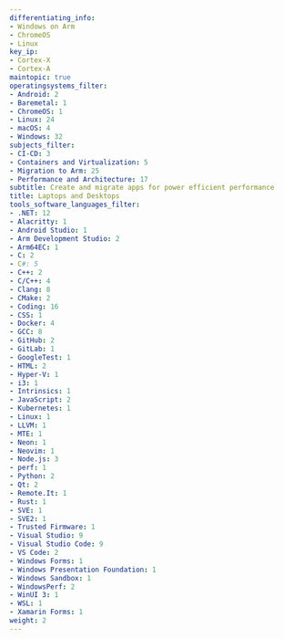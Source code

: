 ```yaml
---
differentiating_info:
- Windows on Arm
- ChromeOS
- Linux
key_ip:
- Cortex-X
- Cortex-A
maintopic: true
operatingsystems_filter:
- Android: 2
- Baremetal: 1
- ChromeOS: 1
- Linux: 24
- macOS: 4
- Windows: 32
subjects_filter:
- CI-CD: 3
- Containers and Virtualization: 5
- Migration to Arm: 25
- Performance and Architecture: 17
subtitle: Create and migrate apps for power efficient performance
title: Laptops and Desktops
tools_software_languages_filter:
- .NET: 12
- Alacritty: 1
- Android Studio: 1
- Arm Development Studio: 2
- Arm64EC: 1
- C: 2
- C#: 5
- C++: 2
- C/C++: 4
- Clang: 8
- CMake: 2
- Coding: 16
- CSS: 1
- Docker: 4
- GCC: 8
- GitHub: 2
- GitLab: 1
- GoogleTest: 1
- HTML: 2
- Hyper-V: 1
- i3: 1
- Intrinsics: 1
- JavaScript: 2
- Kubernetes: 1
- Linux: 1
- LLVM: 1
- MTE: 1
- Neon: 1
- Neovim: 1
- Node.js: 3
- perf: 1
- Python: 2
- Qt: 2
- Remote.It: 1
- Rust: 1
- SVE: 1
- SVE2: 1
- Trusted Firmware: 1
- Visual Studio: 9
- Visual Studio Code: 9
- VS Code: 2
- Windows Forms: 1
- Windows Presentation Foundation: 1
- Windows Sandbox: 1
- WindowsPerf: 2
- WinUI 3: 1
- WSL: 1
- Xamarin Forms: 1
weight: 2
---
```

